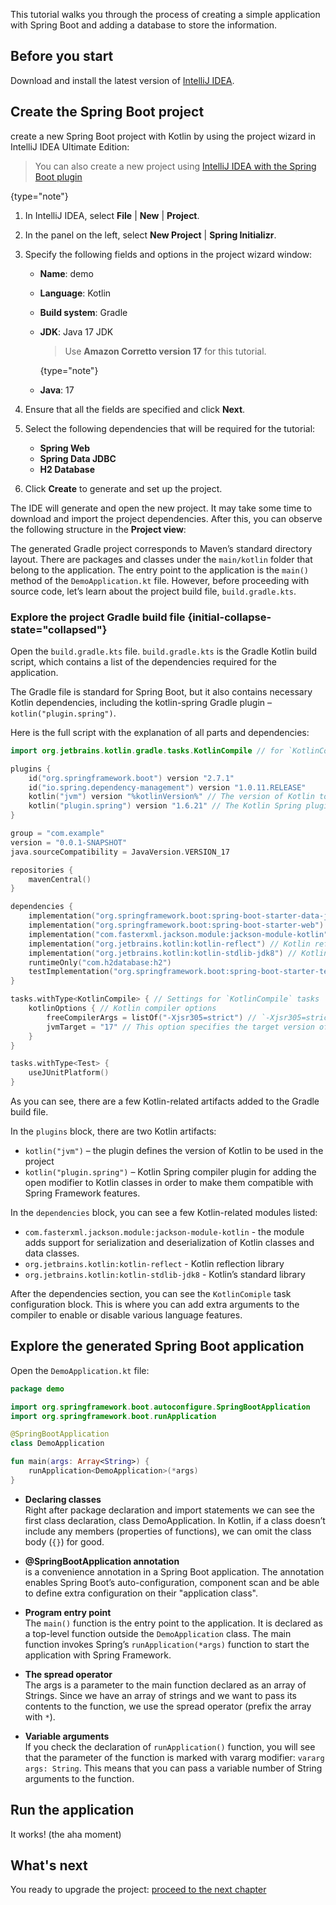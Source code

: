 [//]: # (title: Create a Spring Boot project with Kotlin)

This tutorial walks you through the process of creating a simple application with Spring Boot and adding a database
to store the information.

## Before you start

Download and install the latest version of [IntelliJ IDEA](https://www.jetbrains.com/idea/download/index.html).

## Create the Spring Boot project

create a new Spring Boot project with Kotlin by using the project wizard in IntelliJ IDEA Ultimate Edition:

> You can also create a new project using [IntelliJ IDEA with the Spring Boot plugin](https://www.jetbrains.com/help/idea/spring-boot.html)
>
{type="note"}

1. In IntelliJ IDEA, select **File** | **New** | **Project**. 
2. In the panel on the left, select **New Project** | **Spring Initializr**.
3. Specify the following fields and options in the project wizard window:
   * **Name**: demo
   * **Language**: Kotlin
   * **Build system**: Gradle
   * **JDK**: Java 17 JDK
     
     > Use **Amazon Corretto version 17** for this tutorial.
     >
     {type="note"}
   
   * **Java**: 17

4. Ensure that all the fields are specified and click **Next**.
5. Select the following dependencies that will be required for the tutorial:
   * **Spring Web**
   * **Spring Data JDBC**
   * **H2 Database**

6. Click **Create** to generate and set up the project.

The IDE will generate and open the new project. It may take some time to download and import the project dependencies.
After this, you can observe the following structure in the **Project view**:

The generated Gradle project corresponds to Maven’s standard directory layout.
There are packages and classes under the `main/kotlin` folder that belong to the application.
The entry point to the application is the `main()` method of the `DemoApplication.kt` file.
However, before proceeding with source code, let’s learn about the project build file, `build.gradle.kts`.

### Explore the project Gradle build file {initial-collapse-state="collapsed"}

Open the `build.gradle.kts` file. `build.gradle.kts` is the Gradle Kotlin build script, which contains a list of the dependencies required for the application.

The Gradle file is standard for Spring Boot, but it also contains necessary Kotlin dependencies, including the kotlin-spring Gradle plugin – `kotlin("plugin.spring")`.

Here is the full script with the explanation of all parts and dependencies:

```kotlin
import org.jetbrains.kotlin.gradle.tasks.KotlinCompile // for `KotlinCompile` task below

plugins { 
    id("org.springframework.boot") version "2.7.1"
    id("io.spring.dependency-management") version "1.0.11.RELEASE"
    kotlin("jvm") version "%kotlinVersion%" // The version of Kotlin to use
    kotlin("plugin.spring") version "1.6.21" // The Kotlin Spring plugin
}

group = "com.example"
version = "0.0.1-SNAPSHOT" 
java.sourceCompatibility = JavaVersion.VERSION_17 

repositories {
    mavenCentral()
}

dependencies { 
    implementation("org.springframework.boot:spring-boot-starter-data-jdbc") 
    implementation("org.springframework.boot:spring-boot-starter-web") 
    implementation("com.fasterxml.jackson.module:jackson-module-kotlin") // Jackson extensions for Kotlin for working with JSON
    implementation("org.jetbrains.kotlin:kotlin-reflect") // Kotlin reflection library, required for working with Spring
    implementation("org.jetbrains.kotlin:kotlin-stdlib-jdk8") // Kotlin standard library
    runtimeOnly("com.h2database:h2") 
    testImplementation("org.springframework.boot:spring-boot-starter-test")
}

tasks.withType<KotlinCompile> { // Settings for `KotlinCompile` tasks
    kotlinOptions { // Kotlin compiler options
        freeCompilerArgs = listOf("-Xjsr305=strict") // `-Xjsr305=strict` enables the strict mode for [JSR-305 annotations](java-interop.md#jsr-305-support)
        jvmTarget = "17" // This option specifies the target version of the generated JVM bytecode
    }
}

tasks.withType<Test> { 
    useJUnitPlatform()
}
```

As you can see, there are a few Kotlin-related artifacts added to the Gradle build file.

In the `plugins` block, there are two Kotlin artifacts:

* `kotlin("jvm")` – the plugin defines the version of Kotlin to be used in the project
* `kotlin("plugin.spring")` – Kotlin Spring compiler plugin for adding the open modifier to Kotlin classes in order to make them compatible with Spring Framework features.

In the `dependencies` block, you can see a few Kotlin-related modules listed:

* `com.fasterxml.jackson.module:jackson-module-kotlin` - the module adds support for serialization and deserialization of Kotlin classes and data classes.
* `org.jetbrains.kotlin:kotlin-reflect` - Kotlin reflection library
* `org.jetbrains.kotlin:kotlin-stdlib-jdk8` - Kotlin’s standard library

After the dependencies section, you can see the `KotlinComiple` task configuration block. This is where you can add extra arguments to the compiler to enable or disable various language features.

## Explore the generated Spring Boot application

Open the `DemoApplication.kt` file:

```kotlin
package demo

import org.springframework.boot.autoconfigure.SpringBootApplication
import org.springframework.boot.runApplication

@SpringBootApplication
class DemoApplication

fun main(args: Array<String>) {
    runApplication<DemoApplication>(*args)
}
```

* **Declaring classes**  
  Right after package declaration and import statements we can see the first class declaration, class DemoApplication.
  In Kotlin, if a class doesn’t include any members (properties of functions), we can omit the class body (`{}`) for good.

* **@SpringBootApplication annotation**  
  is a convenience annotation in a Spring Boot application.
  The annotation enables Spring Boot’s auto-configuration, component scan and be able to define extra configuration on their "application class".

* **Program entry point**  
  The `main()` function is the entry point to the application.
  It is declared as a top-level function outside the `DemoApplication` class. The main function invokes Spring’s `runApplication(*args)` function to start the application with Spring Framework.

* **The spread operator**  
  The args is a parameter to the main function declared as an array of Strings.
  Since we have an array of strings and we want to pass its contents to the function, we use the spread operator (prefix the array with `*`).

* **Variable arguments**  
  If you check the declaration of `runApplication()` function, you will see that the parameter of the function is marked with vararg modifier: `vararg args: String`.
  This means that you can pass a variable number of String arguments to the function.


## Run the application

It works! (the aha moment)

## What's next

You ready to upgrade the project: [proceed to the next chapter](jvm-create-project-with-spring-boot.md)